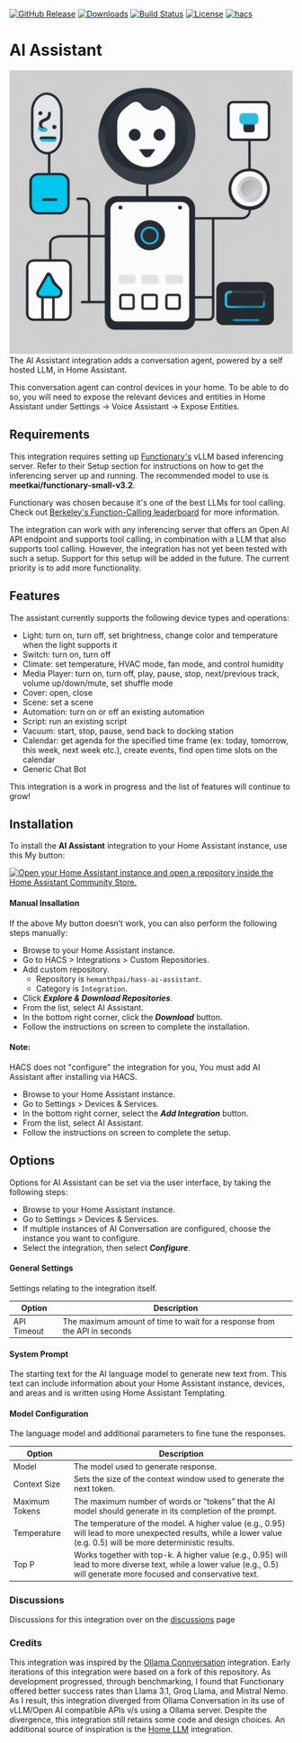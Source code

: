 [![GitHub Release](https://img.shields.io/github/release/hemanthpai/hass-ai-assistant.svg?style=flat-square)](https://github.com/hemanthpai/hass-ai-assistant/releases)
[![Downloads](https://img.shields.io/github/downloads/hemanthpai/hass-ai-assistant/total?style=flat-square)](https://github.com/hemanthpai/hass-ai-assistant/releases)
[![Build Status](https://img.shields.io/github/actions/workflow/status/hemanthpai/hass-ai-assistant/validate.yml?style=flat-square)](https://github.com/hemanthpai/hass-ai-assistant/actions/workflows/validate.yaml)
[![License](https://img.shields.io/github/license/hemanthpai/hass-ai-assistant.svg?style=flat-square)](LICENSE)
[![hacs](https://img.shields.io/badge/HACS-default-orange.svg?style=flat-square)](https://hacs.xyz)

# AI Assistant

![Icon][icon] The AI Assistant integration adds a conversation agent, powered by a self hosted LLM, in Home Assistant.

This conversation agent can control devices in your home. To be able to do so, you will need to expose the relevant devices and entities in Home Assistant under Settings -> Voice Assistant -> Expose Entities.

## Requirements

This integration requires setting up [Functionary's][functionary] vLLM based inferencing server. Refer to their Setup section for instructions on how to get the inferencing server up and running. The recommended model to use is **meetkai/functionary-small-v3.2**.

Functionary was chosen because it's one of the best LLMs for tool calling. Check out [Berkeley's Function-Calling leaderboard][berkeley] for more information.

The integration can work with any inferencing server that offers an Open AI API endpoint and supports tool calling, in combination with a LLM that also supports tool calling. However, the integration has not yet been tested with such a setup. Support for this setup will be added in the future. The current priority is to add more functionality.

## Features

The assistant currently supports the following device types and operations:

- Light: turn on, turn off, set brightness, change color and temperature when the light supports it
- Switch: turn on, turn off
- Climate: set temperature, HVAC mode, fan mode, and control humidity
- Media Player: turn on, turn off, play, pause, stop, next/previous track, volume up/down/mute, set shuffle mode
- Cover: open, close
- Scene: set a scene
- Automation: turn on or off an existing automation
- Script: run an existing script
- Vacuum: start, stop, pause, send back to docking station
- Calendar: get agenda for the specified time frame (ex: today, tomorrow, this week, next week etc.), create events, find open time slots on the calendar
- Generic Chat Bot

This integration is a work in progress and the list of features will continue to grow!

## Installation

To install the **AI Assistant** integration to your Home Assistant instance, use this My button:

[![Open your Home Assistant instance and open a repository inside the Home Assistant Community Store.](https://my.home-assistant.io/badges/hacs_repository.svg)](https://my.home-assistant.io/redirect/hacs_repository/?owner=hemanthpai&repository=hass-ai-assistant&category=integration)

#### Manual Insallation

If the above My button doesn’t work, you can also perform the following steps manually:

- Browse to your Home Assistant instance.
- Go to HACS > Integrations > Custom Repositories.
- Add custom repository.
  - Repository is `hemanthpai/hass-ai-assistant`.
  - Category is `Integration`.
- Click **_Explore & Download Repositories_**.
- From the list, select AI Assistant.
- In the bottom right corner, click the **_Download_** button.
- Follow the instructions on screen to complete the installation.

#### Note:

HACS does not "configure" the integration for you, You must add AI Assistant after installing via HACS.

- Browse to your Home Assistant instance.
- Go to Settings > Devices & Services.
- In the bottom right corner, select the **_Add Integration_** button.
- From the list, select AI Assistant.
- Follow the instructions on screen to complete the setup.

## Options

Options for AI Assistant can be set via the user interface, by taking the following steps:

- Browse to your Home Assistant instance.
- Go to Settings > Devices & Services.
- If multiple instances of AI Conversation are configured, choose the instance you want to configure.
- Select the integration, then select **_Configure_**.

#### General Settings

Settings relating to the integration itself.

| Option      | Description                                                               |
| ----------- | ------------------------------------------------------------------------- |
| API Timeout | The maximum amount of time to wait for a response from the API in seconds |

#### System Prompt

The starting text for the AI language model to generate new text from. This text can include information about your Home Assistant instance, devices, and areas and is written using Home Assistant Templating.

#### Model Configuration

The language model and additional parameters to fine tune the responses.

| Option         | Description                                                                                                                                                              |
| -------------- | ------------------------------------------------------------------------------------------------------------------------------------------------------------------------ |
| Model          | The model used to generate response.                                                                                                                                     |
| Context Size   | Sets the size of the context window used to generate the next token.                                                                                                     |
| Maximum Tokens | The maximum number of words or “tokens” that the AI model should generate in its completion of the prompt.                                                               |
| Temperature    | The temperature of the model. A higher value (e.g., 0.95) will lead to more unexpected results, while a lower value (e.g. 0.5) will be more deterministic results.       |
| Top P          | Works together with top-k. A higher value (e.g., 0.95) will lead to more diverse text, while a lower value (e.g., 0.5) will generate more focused and conservative text. |

### Discussions

Discussions for this integration over on the [discussions][discussions] page

### Credits

This integration was inspired by the [Ollama Connversation][ollamaconversation] integration. Early iterations of this integration were based on a fork of this repository. As development progressed, through benchmarking, I found that Functionary offered better success rates than Llama 3.1, Groq Llama, and Mistral Nemo. As I result, this integration diverged from Ollama Conversation in its use of vLLM/Open AI compatible APIs v/s using a Ollama server. Despite the divergence, this integration still retains some code and design choices.
An additional source of inspiration is the [Home LLM][homellm] integration.

[ollamaconversation]: https://github.com/ej52/hass-ollama-conversation
[discussions]: https://github.com/hemanthpai/hass-ai-assistant/discussions/
[functionary]: https://github.com/MeetKai/functionary
[berkeley]: https://gorilla.cs.berkeley.edu/leaderboard.html
[homellm]: https://github.com/acon96/home-llm
[icon]: https://github.com/hemanthpai/hass-ai-assistant/blob/main/images/icon.png
